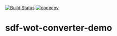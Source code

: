 [![Build Status](https://github.com/JKRhb/sdf-wot-converter-demo/actions/workflows/test.yml/badge.svg)](https://github.com/JKRhb/sdf-wot-converter-demo/actions/workflows/test.yml)
[![codecov](https://codecov.io/gh/JKRhb/sdf-wot-converter-demo/branch/main/graph/badge.svg?token=63DJ4F39DC)](https://codecov.io/gh/JKRhb/sdf-wot-converter-demo)

# sdf-wot-converter-demo
